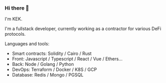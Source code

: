 ### Hi there 👋

I'm KEK.

I'm a fullstack developer, currently working as a contractor for various DeFi protocols.

Languages and tools:
* Smart contracts: Solidity / Cairo / Rust
* Front: Javascript / Typescript / React / Vue / Ethers...
* Back: Node / Golang / Python
* DevOps: Terraform / Docker / K8S / GCP
* Database: Redis / Mongo / PGSQL



<!--
**0xK3K/0xK3K** is a ✨ _special_ ✨ repository because its `README.md` (this file) appears on your GitHub profile.

Here are some ideas to get you started:

- 🔭 I’m currently working on ...
- 🌱 I’m currently learning ...
- 👯 I’m looking to collaborate on ...
- 🤔 I’m looking for help with ...
- 💬 Ask me about ...
- 📫 How to reach me: ...
- 😄 Pronouns: ...
- ⚡ Fun fact: ...
-->
